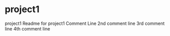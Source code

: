 # project1
project1
Readme for project1
Comment Line
2nd comment line
3rd comment line
4th comment line